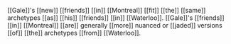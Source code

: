 [[Gale]]'s [[new]] [[friends]] [[in]] [[Montreal]] [[fit]] [[the]] [[same]] archetypes [[as]] [[his]] [[friends]] [[in]] [[Waterloo]]. [[Gale]]'s [[friends]] [[in]] [[Montreal]] [[are]] generally [[more]] nuanced or [[jaded]] versions [[of]] [[the]] archetypes [[from]] [[Waterloo]]. 